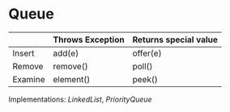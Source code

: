 # Queue

|              | Throws Exception     | Returns special value |
|--------------|----------------------|-----------------------|
| Insert | add(e)      | offer(e)        |
| Remove      | remove()  | poll()       |
| Examine      | element()            | peek()                |

Implementations: *LinkedList*, *PriorityQueue*
